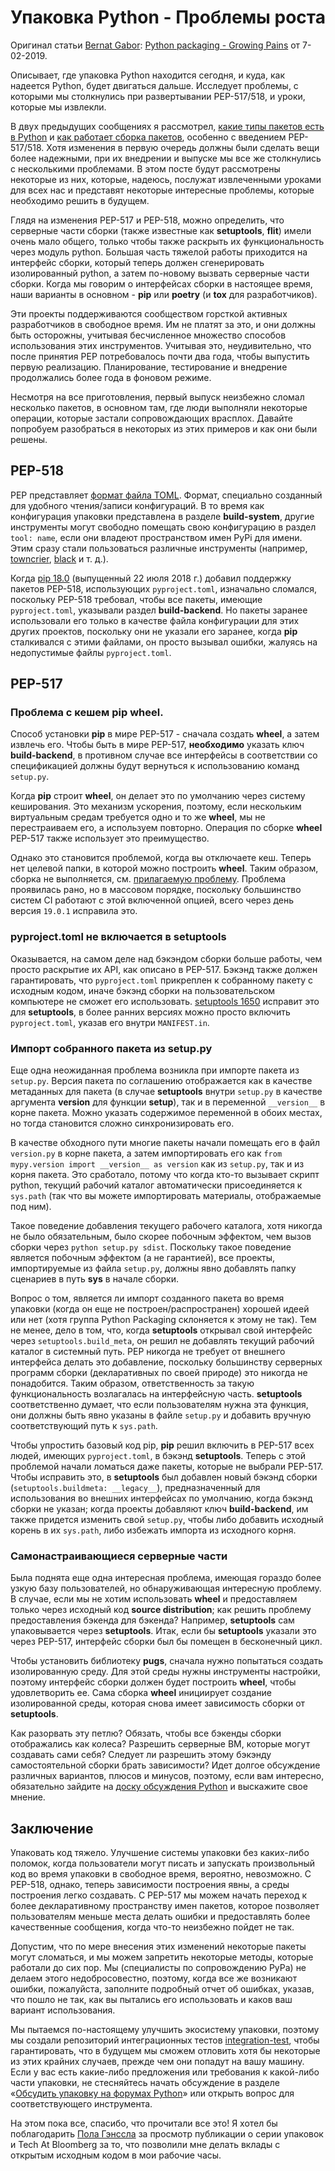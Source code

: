 # Упаковка Python - Проблемы роста

Оригинал статьи [Bernat Gabor](https://github.com/gaborbernat): [Python packaging - Growing Pains](https://www.bernat.tech/growing-pain/) от 7-02-2019.

Описывает, где упаковка Python находится сегодня, и куда, как надеется Python, будет двигаться дальше. Исследует проблемы, с которыми мы столкнулись при развертывании PEP-517/518, и уроки, которые мы извлекли.

В двух предыдущих сообщениях я рассмотрел, [какие типы пакетов есть в Python](sostoyanie-upakovki-python.md) и [как работает сборка пакетов](upakovka-python-proshloe-nastoyashee-budushee.md), особенно с введением PEP-517/518. Хотя изменения в первую очередь должны были сделать вещи более надежными, при их внедрении и выпуске мы все же столкнулись с несколькими проблемами. В этом посте будут рассмотрены некоторые из них, которые, надеюсь, послужат извлеченными уроками для всех нас и представят некоторые интересные проблемы, которые необходимо решить в будущем.

Глядя на изменения PEP-517 и PEP-518, можно определить, что серверные части сборки (также известные как **setuptools**, **flit**) имели очень мало общего, только чтобы также раскрыть их функциональность через модуль python. Большая часть тяжелой работы приходится на интерфейс сборки, который теперь должен сгенерировать изолированный python, а затем по-новому вызвать серверные части сборки. Когда мы говорим о интерфейсах сборки в настоящее время, наши варианты в основном - **pip** или **poetry** (и **tox** для разработчиков).

Эти проекты поддерживаются сообществом горсткой активных разработчиков в свободное время. Им не платят за это, и они должны быть осторожны, учитывая бесчисленное множество способов использования этих инструментов. Учитывая это, неудивительно, что после принятия PEP потребовалось почти два года, чтобы выпустить первую реализацию. Планирование, тестирование и внедрение продолжались более года в фоновом режиме.

Несмотря на все приготовления, первый выпуск неизбежно сломал несколько пакетов, в основном там, где люди выполняли некоторые операции, которые застали сопровождающих врасплох. Давайте попробуем разобраться в некоторых из этих примеров и как они были решены.

## PEP-518

PEP представляет [формат файла TOML](https://github.com/toml-lang/toml). Формат, специально созданный для удобного чтения/записи конфигураций. В то время как конфигурация упаковки представлена в разделе **build-system**, другие инструменты могут свободно помещать свою конфигурацию в раздел `tool: name`, если они владеют пространством имен PyPi для имени. Этим сразу стали пользоваться различные инструменты (например, [towncrier](https://pypi.org/project/towncrier/), [black](https://pypi.org/project/black/) и т. д.).

Когда [pip 18.0](https://pip.pypa.io/en/stable/news/#id61) (выпущенный 22 июля 2018 г.) добавил поддержку пакетов PEP-518, использующих `pyproject.toml`, изначально сломался, поскольку PEP-518 требовал, чтобы все пакеты, имеющие `pyproject.toml`, указывали раздел **build-backend**. Но пакеты заранее использовали его только в качестве файла конфигурации для этих других проектов, поскольку они не указали его заранее, когда **pip** сталкивался с этими файлами, он просто вызывал ошибки, жалуясь на недопустимые файлы `pyproject.toml`.

## PEP-517

### Проблема с кешем pip wheel.

Способ установки **pip** в мире PEP-517 - сначала создать **wheel**, а затем извлечь его. Чтобы быть в мире PEP-517, **необходимо** указать ключ **build-backend**, в противном случае все интерфейсы в соответствии со спецификацией должны будут вернуться к использованию команд `setup.py`.

Когда **pip** строит **wheel**, он делает это по умолчанию через систему кеширования. Это механизм ускорения, поэтому, если нескольким виртуальным средам требуется одно и то же **wheel**, мы не перестраиваем его, а используем повторно. Операция по сборке **wheel** PEP-517 также использует это преимущество.

Однако это становится проблемой, когда вы отключаете кеш. Теперь нет целевой папки, в которой можно построить **wheel**. Таким образом, сборка не выполняется, см. [прилагаемую проблему](https://github.com/pypa/pip/issues/6158). Проблема проявилась рано, но в массовом порядке, поскольку большинство систем CI работают с этой включенной опцией, всего через день версия `19.0.1` исправила это.

### pyproject.toml не включается в setuptools

Оказывается, на самом деле над бэкэндом сборки больше работы, чем просто раскрытие их API, как описано в PEP-517. Бэкэнд также должен гарантировать, что `pyproject.toml` прикреплен к собранному пакету с исходным кодом, иначе бэкэнд сборки на пользовательском компьютере не сможет его использовать. [setuptools 1650](https://github.com/pypa/setuptools/pull/1650) исправит это для **setuptools**, в более ранних версиях можно просто включить `pyproject.toml`, указав его внутри `MANIFEST.in`.

### Импорт собранного пакета из setup.py

Еще одна неожиданная проблема возникла при импорте пакета из `setup.py`. Версия пакета по соглашению отображается как в качестве метаданных для пакета (в случае **setuptools** внутри `setup.py` в качестве аргумента **version** для функции **setup**), так и в переменной `__version__` в корне пакета. Можно указать содержимое переменной в обоих местах, но тогда становится сложно синхронизировать его.

В качестве обходного пути многие пакеты начали помещать его в файл `version.py` в корне пакета, а затем импортировать его как `from mypy.version import __version__ as version` как из `setup.py`, так и из корня пакета. Это сработало, потому что когда кто-то вызывает скрипт python, текущий рабочий каталог автоматически присоединяется к `sys.path` (так что вы можете импортировать материалы, отображаемые под ним).

Такое поведение добавления текущего рабочего каталога, хотя никогда не было обязательным, было скорее побочным эффектом, чем вызов сборки через `python setup.py sdist`. Поскольку такое поведение является побочным эффектом (а не гарантией), все проекты, импортируемые из файла `setup.py`, должны явно добавлять папку сценариев в путь **sys** в начале сборки.

Вопрос о том, является ли импорт созданного пакета во время упаковки (когда он еще не построен/распространен) хорошей идеей или нет (хотя группа Python Packaging склоняется к этому не так). Тем не менее, дело в том, что, когда **setuptools** открывал свой интерфейс через `setuptools.build_meta`, он решил не добавлять текущий рабочий каталог в системный путь. PEP никогда не требует от внешнего интерфейса делать это добавление, поскольку большинству серверных программ сборки (декларативных по своей природе) это никогда не понадобится. Таким образом, ответственность за такую функциональность возлагалась на интерфейсную часть. **setuptools** соответственно думает, что если пользователям нужна эта функция, они должны быть явно указаны в файле `setup.py` и добавить вручную соответствующий путь к `sys.path`.

Чтобы упростить базовый код pip, **pip** решил включить в PEP-517 всех людей, имеющих `pyproject.toml`, в бэкэнд **setuptools**. Теперь с этой проблемой начали ломаться даже пакеты, которые не выбрали PEP-517. Чтобы исправить это, в **setuptools** был добавлен новый бэкэнд сборки (`setuptools.buildmeta: __legacy__`), предназначенный для использования во внешних интерфейсах по умолчанию, когда бэкэнд сборки не указан; когда проекты добавляют ключ **build-backend**, им также придется изменить свой `setup.py`, чтобы либо добавить исходный корень в их `sys.path`, либо избежать импорта из исходного корня.

### Самонастраивающиеся серверные части

Была поднята еще одна интересная проблема, имеющая гораздо более узкую базу пользователей, но обнаруживающая интересную проблему. В случае, если мы не хотим использовать **wheel** и предоставляем только через исходный код **source distribution**; как решить проблему предоставления бэкенда для бэкенда? Например, **setuptools** сам упаковывается через **setuptools**. Итак, если бы **setuptools** указали это через PEP-517, интерфейс сборки был бы помещен в бесконечный цикл.

Чтобы установить библиотеку **pugs**, сначала нужно попытаться создать изолированную среду. Для этой среды нужны инструменты настройки, поэтому интерфейс сборки должен будет построить **wheel**, чтобы удовлетворить ее. Сама сборка **wheel** инициирует создание изолированной среды, которая снова имеет зависимость сборки от **setuptools**.

Как разорвать эту петлю? Обязать, чтобы все бэкенды сборки отображались как колеса? Разрешить серверные ВМ, которые могут создавать сами себя? Следует ли разрешить этому бэкэнду самостоятельной сборки брать зависимости? Идет долгое обсуждение различных вариантов, плюсов и минусов, поэтому, если вам интересно, обязательно зайдите на [доску обсуждения Python](https://discuss.python.org/t/pep-517-backend-bootstrapping/789) и выскажите свое мнение.

## Заключение

Упаковать код тяжело. Улучшение системы упаковки без каких-либо поломок, когда пользователи могут писать и запускать произвольный код во время упаковки в свободное время, вероятно, невозможно. С PEP-518, однако, теперь зависимости построения явны, а среды построения легко создавать. С PEP-517 мы можем начать переход к более декларативному пространству имен пакетов, которое позволяет пользователям меньше места делать ошибки и предоставлять более качественные сообщения, когда что-то неизбежно пойдет не так.

Допустим, что по мере внесения этих изменений некоторые пакеты могут сломаться, и мы можем запретить некоторые методы, которые работали до сих пор. Мы (специалисты по сопровождению PyPa) не делаем этого недобросовестно, поэтому, когда все же возникают ошибки, пожалуйста, заполните подробный отчет об ошибках, указав, что пошло не так, как вы пытались его использовать и каков ваш вариант использования.

Мы пытаемся по-настоящему улучшить экосистему упаковки, поэтому мы создали репозиторий интеграционных тестов [integration-test](https://github.com/pypa/integration-test), чтобы гарантировать, что в будущем мы сможем отловить хотя бы некоторые из этих крайних случаев, прежде чем они попадут на вашу машину. Если у вас есть какие-либо предложения или требования к какой-либо части упаковки, не стесняйтесь начать обсуждение в разделе «[Обсудить упаковку на форумах Python](https://discuss.python.org/c/packaging/14)» или открыть вопрос для соответствующего инструмента.

На этом пока все, спасибо, что прочитали все это! Я хотел бы поблагодарить [Пола Гэнссла](https://twitter.com/pganssle) за просмотр публикации о серии упаковок и Tech At Bloomberg за то, что позволили мне делать вклады с открытым исходным кодом в мои рабочие часы.

